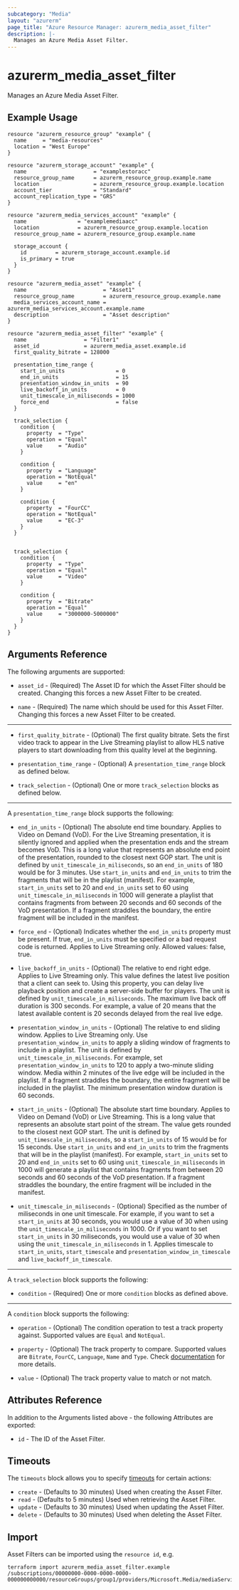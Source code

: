 ```yaml
---
subcategory: "Media"
layout: "azurerm"
page_title: "Azure Resource Manager: azurerm_media_asset_filter"
description: |-
  Manages an Azure Media Asset Filter.
---
```


# azurerm_media_asset_filter

Manages an Azure Media Asset Filter.

## Example Usage

```hcl
resource "azurerm_resource_group" "example" {
  name     = "media-resources"
  location = "West Europe"
}

resource "azurerm_storage_account" "example" {
  name                     = "examplestoracc"
  resource_group_name      = azurerm_resource_group.example.name
  location                 = azurerm_resource_group.example.location
  account_tier             = "Standard"
  account_replication_type = "GRS"
}

resource "azurerm_media_services_account" "example" {
  name                = "examplemediaacc"
  location            = azurerm_resource_group.example.location
  resource_group_name = azurerm_resource_group.example.name

  storage_account {
    id         = azurerm_storage_account.example.id
    is_primary = true
  }
}

resource "azurerm_media_asset" "example" {
  name                        = "Asset1"
  resource_group_name         = azurerm_resource_group.example.name
  media_services_account_name = azurerm_media_services_account.example.name
  description                 = "Asset description"
}

resource "azurerm_media_asset_filter" "example" {
  name                  = "Filter1"
  asset_id              = azurerm_media_asset.example.id
  first_quality_bitrate = 128000

  presentation_time_range {
    start_in_units                = 0
    end_in_units                  = 15
    presentation_window_in_units  = 90
    live_backoff_in_units         = 0
    unit_timescale_in_miliseconds = 1000
    force_end                     = false
  }

  track_selection {
    condition {
      property  = "Type"
      operation = "Equal"
      value     = "Audio"
    }

    condition {
      property  = "Language"
      operation = "NotEqual"
      value     = "en"
    }

    condition {
      property  = "FourCC"
      operation = "NotEqual"
      value     = "EC-3"
    }
  }


  track_selection {
    condition {
      property  = "Type"
      operation = "Equal"
      value     = "Video"
    }

    condition {
      property  = "Bitrate"
      operation = "Equal"
      value     = "3000000-5000000"
    }
  }
}
```

## Arguments Reference

The following arguments are supported:

* `asset_id` - (Required) The Asset ID for which the Asset Filter should be created. Changing this forces a new Asset Filter to be created.

* `name` - (Required) The name which should be used for this Asset Filter. Changing this forces a new Asset Filter to be created.

---

* `first_quality_bitrate` - (Optional) The first quality bitrate. Sets the first video track to appear in the Live Streaming playlist to allow HLS native players to start downloading from this quality level at the beginning.

* `presentation_time_range` - (Optional) A `presentation_time_range` block as defined below.

* `track_selection` - (Optional) One or more `track_selection` blocks as defined below.

---

A `presentation_time_range` block supports the following:

* `end_in_units` - (Optional) The absolute end time boundary. Applies to Video on Demand (VoD).
For the Live Streaming presentation, it is silently ignored and applied when the presentation ends and the stream becomes VoD. This is a long value that represents an absolute end point of the presentation, rounded to the closest next GOP start. The unit is defined by `unit_timescale_in_miliseconds`, so an `end_in_units` of 180 would be for 3 minutes. Use `start_in_units` and `end_in_units` to trim the fragments that will be in the playlist (manifest). For example, `start_in_units` set to 20 and `end_in_units` set to 60 using `unit_timescale_in_miliseconds` in 1000 will generate a playlist that contains fragments from between 20 seconds and 60 seconds of the VoD presentation. If a fragment straddles the boundary, the entire fragment will be included in the manifest.

* `force_end` - (Optional) Indicates whether the `end_in_units` property must be present. If true, `end_in_units` must be specified or a bad request code is returned. Applies to Live Streaming only. Allowed values: false, true.

* `live_backoff_in_units` - (Optional) The relative to end right edge. Applies to Live Streaming only.
This value defines the latest live position that a client can seek to. Using this property, you can delay live playback position and create a server-side buffer for players. The unit is defined by `unit_timescale_in_miliseconds`. The maximum live back off duration is 300 seconds. For example, a value of 20 means that the latest available content is 20 seconds delayed from the real live edge.

* `presentation_window_in_units` - (Optional) The relative to end sliding window. Applies to Live Streaming only. Use `presentation_window_in_units` to apply a sliding window of fragments to include in a playlist. The unit is defined by `unit_timescale_in_miliseconds`. For example, set  `presentation_window_in_units` to 120 to apply a two-minute sliding window. Media within 2 minutes of the live edge will be included in the playlist. If a fragment straddles the boundary, the entire fragment will be included in the playlist. The minimum presentation window duration is 60 seconds.

* `start_in_units` - (Optional) The absolute start time boundary. Applies to Video on Demand (VoD) or Live Streaming. This is a long value that represents an absolute start point of the stream. The value gets rounded to the closest next GOP start. The unit is defined by `unit_timescale_in_miliseconds`, so a `start_in_units` of 15 would be for 15 seconds. Use `start_in_units` and `end_in_units` to trim the fragments that will be in the playlist (manifest). For example, `start_in_units` set to 20 and `end_in_units` set to 60 using `unit_timescale_in_miliseconds` in 1000 will generate a playlist that contains fragments from between 20 seconds and 60 seconds of the VoD presentation. If a fragment straddles the boundary, the entire fragment will be included in the manifest.

* `unit_timescale_in_miliseconds` - (Optional) Specified as the number of miliseconds in one unit timescale. For example, if you want to set a `start_in_units` at 30 seconds, you would use a value of 30 when using the `unit_timescale_in_miliseconds` in 1000. Or if you want to set `start_in_units` in 30 miliseconds, you would use a value of 30 when using the `unit_timescale_in_miliseconds` in 1.  Applies timescale to `start_in_units`, `start_timescale` and `presentation_window_in_timescale` and `live_backoff_in_timescale`.


---

A `track_selection` block supports the following:

* `condition` - (Required) One or more `condition` blocks as defined above.

---


A `condition` block supports the following:

* `operation` - (Optional) The condition operation to test a track property against. Supported values are `Equal` and `NotEqual`.

* `property` - (Optional) The track property to compare. Supported values are `Bitrate`, `FourCC`, `Language`, `Name` and `Type`. Check [documentation](https://docs.microsoft.com/azure/media-services/latest/filters-concept) for more details.

* `value` - (Optional) The track property value to match or not match.


## Attributes Reference

In addition to the Arguments listed above - the following Attributes are exported:

* `id` - The ID of the Asset Filter.

## Timeouts

The `timeouts` block allows you to specify [timeouts](https://www.terraform.io/language/resources/syntax#operation-timeouts) for certain actions:

* `create` - (Defaults to 30 minutes) Used when creating the Asset Filter.
* `read` - (Defaults to 5 minutes) Used when retrieving the Asset Filter.
* `update` - (Defaults to 30 minutes) Used when updating the Asset Filter.
* `delete` - (Defaults to 30 minutes) Used when deleting the Asset Filter.

## Import

Asset Filters can be imported using the `resource id`, e.g.

```shell
terraform import azurerm_media_asset_filter.example /subscriptions/00000000-0000-0000-0000-000000000000/resourceGroups/group1/providers/Microsoft.Media/mediaServices/account1/assets/asset1/assetFilters/filter1
```
